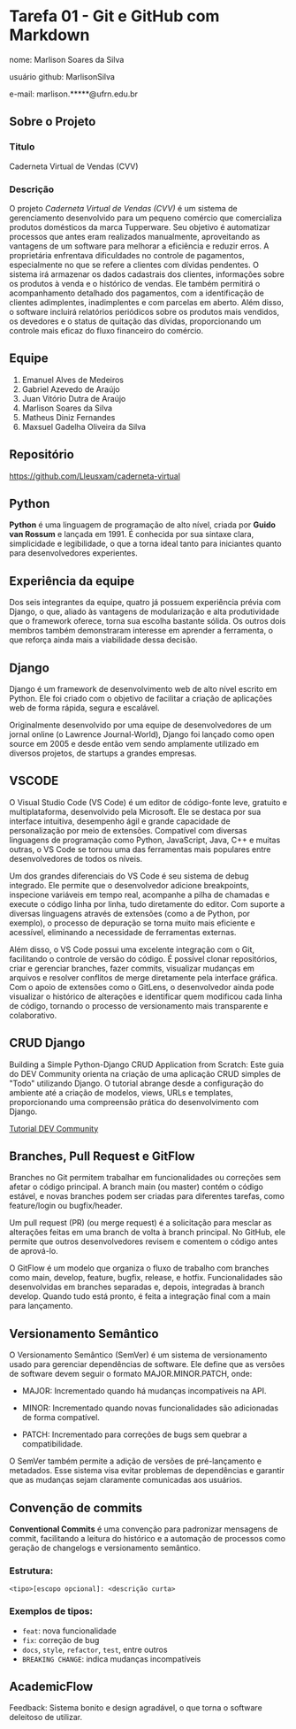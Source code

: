 # Tarefa 01 - Git e GitHub com Markdown

nome: Marlison Soares da Silva

usuário github: MarlisonSilva

e-mail: marlison.*****@ufrn.edu.br


## Sobre o Projeto

### Titulo

Caderneta Virtual de Vendas (CVV)

### Descrição

O projeto _Caderneta Virtual de Vendas (CVV)_ é um sistema de gerenciamento desenvolvido para um pequeno comércio que comercializa produtos domésticos da marca Tupperware. Seu objetivo é automatizar processos que antes eram realizados manualmente, aproveitando as vantagens de um software para melhorar a eficiência e reduzir erros. A proprietária enfrentava dificuldades no controle de pagamentos, especialmente no que se refere a clientes com dívidas pendentes. O sistema irá armazenar os dados cadastrais dos clientes, informações sobre os produtos à venda e o histórico de vendas. Ele também permitirá o acompanhamento detalhado dos pagamentos, com a identificação de clientes adimplentes, inadimplentes e com parcelas em aberto. Além disso, o software incluirá relatórios periódicos sobre os produtos mais vendidos, os devedores e o status de quitação das dívidas, proporcionando um controle mais eficaz do fluxo financeiro do comércio.

## Equipe

1. Emanuel Alves de Medeiros
2. Gabriel Azevedo de Araújo
3. Juan Vitório Dutra de Araújo
4. Marlison Soares da Silva
5. Matheus Diniz Fernandes
6. Maxsuel Gadelha Oliveira da Silva

## Repositório

https://github.com/Lleusxam/caderneta-virtual

## Python

**Python** é uma linguagem de programação de alto nível, criada por **Guido van Rossum** e lançada em 1991. É conhecida por sua sintaxe clara, simplicidade e legibilidade, o que a torna ideal tanto para iniciantes quanto para desenvolvedores experientes.

## Experiência da equipe 

Dos seis integrantes da equipe, quatro já possuem experiência prévia com Django, o que, aliado às vantagens de modularização e alta produtividade que o framework oferece, torna sua escolha bastante sólida. Os outros dois membros também demonstraram interesse em aprender a ferramenta, o que reforça ainda mais a viabilidade dessa decisão.

## Django

Django é um framework de desenvolvimento web de alto nível escrito em Python. Ele foi criado com o objetivo de facilitar a criação de aplicações web de forma rápida, segura e escalável.

Originalmente desenvolvido por uma equipe de desenvolvedores de um jornal online (o Lawrence Journal-World), Django foi lançado como open source em 2005 e desde então vem sendo amplamente utilizado em diversos projetos, de startups a grandes empresas.

## VSCODE

O Visual Studio Code (VS Code) é um editor de código-fonte leve, gratuito e multiplataforma, desenvolvido pela Microsoft. Ele se destaca por sua interface intuitiva, desempenho ágil e grande capacidade de personalização por meio de extensões. Compatível com diversas linguagens de programação como Python, JavaScript, Java, C++ e muitas outras, o VS Code se tornou uma das ferramentas mais populares entre desenvolvedores de todos os níveis.

Um dos grandes diferenciais do VS Code é seu sistema de debug integrado. Ele permite que o desenvolvedor adicione breakpoints, inspecione variáveis em tempo real, acompanhe a pilha de chamadas e execute o código linha por linha, tudo diretamente do editor. Com suporte a diversas linguagens através de extensões (como a de Python, por exemplo), o processo de depuração se torna muito mais eficiente e acessível, eliminando a necessidade de ferramentas externas.

Além disso, o VS Code possui uma excelente integração com o Git, facilitando o controle de versão do código. É possível clonar repositórios, criar e gerenciar branches, fazer commits, visualizar mudanças em arquivos e resolver conflitos de merge diretamente pela interface gráfica. Com o apoio de extensões como o GitLens, o desenvolvedor ainda pode visualizar o histórico de alterações e identificar quem modificou cada linha de código, tornando o processo de versionamento mais transparente e colaborativo.

## CRUD Django

Building a Simple Python-Django CRUD Application from Scratch: Este guia do DEV Community orienta na criação de uma aplicação CRUD simples de "Todo" utilizando Django. O tutorial abrange desde a configuração do ambiente até a criação de modelos, views, URLs e templates, proporcionando uma compreensão prática do desenvolvimento com Django. ​


[Tutorial DEV Community](https://dev.to/aadarsh-nagrath/building-a-django-crud-todo-app-from-scratch-fe3)

## Branches, Pull Request e GitFlow

Branches no Git permitem trabalhar em funcionalidades ou correções sem afetar o código principal. A branch main (ou master) contém o código estável, e novas branches podem ser criadas para diferentes tarefas, como feature/login ou bugfix/header.

Um pull request (PR) (ou merge request) é a solicitação para mesclar as alterações feitas em uma branch de volta à branch principal. No GitHub, ele permite que outros desenvolvedores revisem e comentem o código antes de aprová-lo.

O GitFlow é um modelo que organiza o fluxo de trabalho com branches como main, develop, feature, bugfix, release, e hotfix. Funcionalidades são desenvolvidas em branches separadas e, depois, integradas à branch develop. Quando tudo está pronto, é feita a integração final com a main para lançamento.

## Versionamento Semântico

O Versionamento Semântico (SemVer) é um sistema de versionamento usado para gerenciar dependências de software. Ele define que as versões de software devem seguir o formato MAJOR.MINOR.PATCH, onde:

- MAJOR: Incrementado quando há mudanças incompatíveis na API.

- MINOR: Incrementado quando novas funcionalidades são adicionadas de forma compatível.

- PATCH: Incrementado para correções de bugs sem quebrar a compatibilidade.

O SemVer também permite a adição de versões de pré-lançamento e metadados. Esse sistema visa evitar problemas de dependências e garantir que as mudanças sejam claramente comunicadas aos usuários.

## Convenção de commits

**Conventional Commits** é uma convenção para padronizar mensagens de commit, facilitando a leitura do histórico e a automação de processos como geração de changelogs e versionamento semântico.

### Estrutura:
`<tipo>[escopo opcional]: <descrição curta>`

### Exemplos de tipos:
- `feat`: nova funcionalidade  
- `fix`: correção de bug  
- `docs`, `style`, `refactor`, `test`, entre outros  
- `BREAKING CHANGE`: indica mudanças incompatíveis

## AcademicFlow

Feedback: Sistema bonito e design agradável, o que torna o software deleitoso de utilizar.